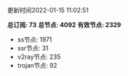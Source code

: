 更新时间2022-01-15 11:02:51

**总订阅: 73**
**总节点: 4092**
**有效节点: 2329**
- ss节点: 1971
- ssr节点: 31
- v2ray节点: 235
- trojan节点: 92

